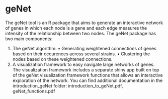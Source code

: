 # geNet
The geNet tool is an R package that aims to generate an interactive network of genes in which each node is a gene and
each edge measures the intensity of the relationship between two nodes.
The geNet package has two main components:
1. The geNet algorithm:
• Generating weightened connections of genes based on their occurences across several strains.
• Clustering the nodes based on these weightened connections.
2. A visualization framework to easy navigate large networks of genes.
The visualization framework includes a separate shiny app built on top of the geNet visualization framework functions
that allows an interactive exploration of the network.
You can find additional documentation in the introduction_geNet folder: introduction_to_geNet.pdf, geNet_functions.pdf
